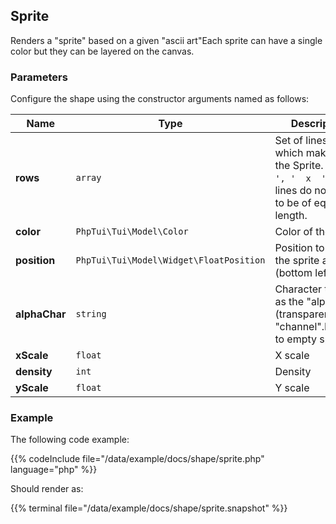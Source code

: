## Sprite

Renders a "sprite" based on a given "ascii art"Each sprite can have a single color but they can be layered on the canvas.
### Parameters

Configure the shape using the constructor arguments named as follows:

| Name | Type | Description |
| --- | --- | --- |
| **rows** | `array` | Set of lines/rows which make up the Sprite. e.g. `['    ', '  x  ']`. The lines do not have to be of equal length. |
| **color** | `PhpTui\Tui\Model\Color` | Color of the sprite |
| **position** | `PhpTui\Tui\Model\Widget\FloatPosition` | Position to place the sprite at (bottom left) |
| **alphaChar** | `string` | Character to use as the "alpha" (transparent) "channel".Defaults to empty space. |
| **xScale** | `float` | X scale |
| **density** | `int` | Density |
| **yScale** | `float` | Y scale |
### Example
The following code example:

{{% codeInclude file="/data/example/docs/shape/sprite.php" language="php" %}}

Should render as:

{{% terminal file="/data/example/docs/shape/sprite.snapshot" %}}
